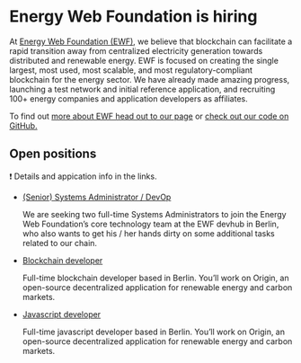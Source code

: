 # Energy Web Foundation is hiring

At [Energy Web Foundation (EWF)](https://energyweb.org/), we believe that blockchain can facilitate a rapid transition away from centralized electricity generation towards distributed and renewable energy. EWF is focused on creating the single largest, most used, most scalable, and most regulatory-compliant blockchain for the energy sector. We have already made amazing progress, launching a test network and initial reference application, and recruiting 100+ energy companies and application developers as affiliates.

To find out [more about EWF head out to our page](https://energyweb.org/) or [check out our code on GitHub.](https://github.com/energywebfoundation)

## Open positions
:exclamation: Details and appication info in the links.

- [(Senior) Systems Administrator / DevOp](https://github.com/energywebfoundation/jobs/blob/master/SystemsAdministrator_DevOp_x2_full_time.md)

    We are seeking two full-time Systems Administrators to join the Energy Web Foundation’s core technology team at the EWF devhub in Berlin, who also wants to get his / her hands dirty on some additional tasks related to our chain.

- [Blockchain developer](https://github.com/energywebfoundation/jobs/blob/master/BlockchainDeveloper_full_time.md)
  
  Full-time blockchain developer based in Berlin. You’ll work on Origin, an open-source decentralized application for renewable energy and carbon markets.

- [Javascript developer](https://github.com/energywebfoundation/jobs/blob/master/JavascriptDeveloper_full_time.md)

  Full-time javascript developer based in Berlin. You’ll work on Origin, an open-source decentralized application for renewable energy and carbon markets.
